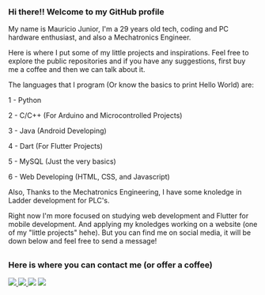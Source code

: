 ### Hi there!! Welcome to my GitHub profile

My name is Mauricio Junior, I'm a 29 years old tech, coding and PC hardware enthusiast, and also a Mechatronics Engineer.

Here is where I put some of my little projects and inspirations. Feel free to explore the public repositories and if you have any suggestions, first buy me a coffee and then we can talk about it.

The languages that I program (Or know the basics to print Hello World) are:

  1 - Python
  
  2 - C/C++ (For Arduino and Microcontrolled Projects)
  
  3 - Java (Android Developing)
  
  4 - Dart (For Flutter Projects)
  
  5 - MySQL (Just the very basics)
  
  6 - Web Developing (HTML, CSS, and Javascript)
  
Also, Thanks to the Mechatronics Engineering, I have some knoledge in Ladder development for PLC's.

Right now I'm more focused on studying web development and Flutter for mobile development. And applying my knoledges working on a website (one of my "little projects" hehe). But you can find me on social media, it will be down below and feel free to send a message!

##

### Here is where you can contact me (or offer a coffee)

<div> 
  <a href="" target="_blank"><img src="https://img.shields.io/badge/website-000000?style=for-the-badge&logo=About.me&logoColor=white" target="_blank">
   <a href=https://www.linkedin.com/in/mauricio-junior-aba637109/" target="_blank"><img src="https://img.shields.io/badge/-LinkedIn-%230077B5?style=for-the-badge&logo=linkedin&logoColor=white" target="_blank">
  <a href = "mailto:mauricio.jr.88@outlook.com"><img src="https://img.shields.io/badge/-Outlook-%23333?style=for-the-badge&logo=gmail&logoColor=white" target="_blank"></a>  
 <a href="https://www.instagram.com/mauriciojr10/" target="_blank"><img src="https://img.shields.io/badge/-Instagram-%23E4405F?style=for-the-badge&logo=instagram&logoColor=white" target="_blank"></a> 
</div>
